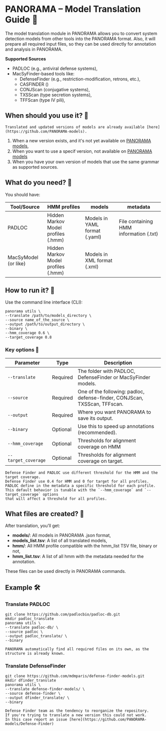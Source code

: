 # PANORAMA – Model Translation Guide 🔁

The model translation module in PANORAMA allows you to convert system detection models from other tools into the
PANORAMA format.
Also, it will prepare all required input files, so they can be used directly for annotation and analysis in PANORAMA.

**Supported Sources**

- PADLOC (e.g., antiviral defense systems),
- MacSyFinder-based tools like:
    - DefenseFinder (e.g., restriction-modification, retrons, etc.),
    - CASFINDER ()
    - CONJScan (conjugative systems),
    - TXSScan (type secretion systems),
    - TFFScan (type IV pili),

## When should you use it? 🎯

```{important}
Translated and updated versions of models are already available [here](https://github.com/PANORAMA-models).
```

1. When a new version exists, and it's not yet available on [PANORAMA models](https://github.com/PANORAMA-models),
2. When you want to use a specif version, not available on [PANORAMA models](https://github.com/PANORAMA-models)
3. When you have your own version of models that use the same grammar as supported sources.

## What do you need? 🧵

You should have:

| Tool/Source          | HMM profiles                        | models                        | metadata                               |
|----------------------|-------------------------------------|-------------------------------|----------------------------------------|
| PADLOC               | Hidden Markov Model profiles (.hmm) | Models in YAML format (.yaml) | File containing HMM information (.txt) |
| MacSyModel (or like) | Hidden Markov Model profiles (.hmm) | Models in XML format (.xml)   |                                        | 

## How to run it? 🚀

Use the command line interface (CLI):

```shell
panorama utils \
--translate /path/to/models_directory \
--source name_of_the_source \
--output /path/to/output_directory \
--binary \
--hmm_coverage 0.6 \
--target_coverage 0.8
```

### Key options 🔑

| Parameter           | Type     | Description                                                               |
|---------------------|----------|---------------------------------------------------------------------------|
| `--translate`       | Required | The folder with PADLOC, DefenseFinder or MacSyFinder models.              |
| `--source`          | Required | One of the following: padloc, defense-finder, CONJScan, TXSScan, TFFscan. |
| `--output`          | Required | Where you want PANORAMA to save its output.                               |
| `--binary`          | Optional | Use this to speed up annotations (recommended).                           |
| `--hmm_coverage`    | Optional | Thresholds for alignment coverage on HMM                                  |
| `--target_coverage` | Optional | Thresholds for alignment coverage on target.                              |

```{tip}
Defense Finder and PADLOC use different threshold for the HMM and the target coverage.
Defense Finder use 0.4 for HMM and 0 for target for all profiles.
PADLOC define in the metadata a specific threshold for each profile.
This default behavior is tunable with the `--hmm_coverage` and `--target_coverage` options 
that will affect a threshold for all profiles.
```

## What files are created? 📁

After translation, you’ll get:

- **models/**: All models in PANORAMA .json format,
- **models_list.tsv**: A list of all translated models,
- **hmm/**: All HMM profile compatible with the hmm_list TSV file, binary or not,
- **hmm_list.tsv**: A list of all hmm with the metadata needed for the annotation.

These files can be used directly in PANORAMA commands.

## Example 🛠️

### Translate PADLOC

```shell
git clone https://github.com/padlocbio/padloc-db.git
mkdir padloc_translate
panorama utils \
--translate padloc-db/ \
--source padloc \
--output padloc_translate/ \
--binary
```
```{tip}
PANORAMA automatically find all required files on its own, as the structure is already known.
```

### Translate DefenseFinder

```shell
git clone https://github.com/mdmparis/defense-finder-models.git
mkdir dfinder_translate
panorama utils \
--translate defense-finder-models/ \
--source defense-finder \
--output dfinder_translate/ \
--binary
```
```{note}
Defense Finder team as the tendency to reorganize the repository.
If you're trying to translate a new version this could not work.
In this case report an issue [here](https://github.com/PANORAMA-models/Defense-Finder)
```
